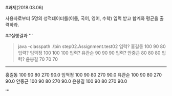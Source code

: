 #과제(2018.03.06)

사용자로부터 5명의 성적데이터를(이름, 국어, 영어, 수학) 입력 받고 합계와 평균을
출력하라.

##실행결과
'''
>java -classpath .\bin step02.Assignment.test02
입력? 홍길동 100 90  80
입력? 임꺽정 100 100 100
입력? 유관순 90  90  90
입력? 안중근 80  80  80
입력? 윤봉길 70  70  70
---------
홍길동 100 90 80 270 90.0
임꺽정 100 90 80 270 90.0
유관순 100 90 80 270 90.0
안중근 100 90 80 270 90.0
윤봉길 100 90 80 270 90.0
>
'''
